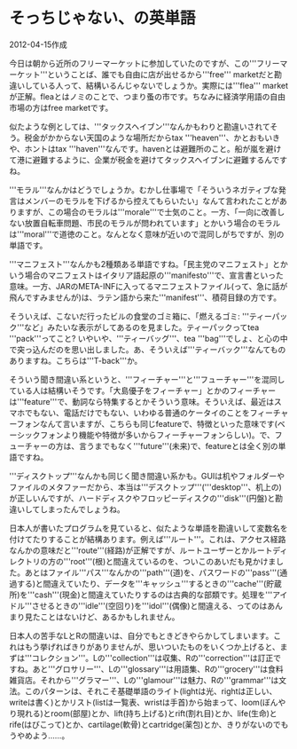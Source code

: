 # そっちじゃない、の英単語

2012-04-15作成

今日は朝から近所のフリーマーケットに参加していたのですが、この'''フリーマーケット'''ということば、誰でも自由に店が出せるから'''free''' marketだと勘違いしている人って、結構いるんじゃないでしょうか。実際には'''flea''' marketが正解。fleaとはノミのことで、つまり蚤の市です。ちなみに経済学用語の自由市場の方はfree marketです。

似たような例としては、'''タックスヘイブン'''なんかもわりと勘違いされてそう。税金がかからない天国のような場所だからtax '''heaven'''、かとおもいきや、ホントはtax '''haven'''なんです。havenとは避難所のこと。船が嵐を避けて港に避難するように、企業が税金を避けてタックスヘイブンに避難するんですね。

'''モラル'''なんかはどうでしょうか。むかし仕事場で「そういうネガティブな発言はメンバーのモラルを下げるから控えてもらいたい」なんて言われたことがありますが、この場合のモラルは'''morale'''で士気のこと。一方、「一向に改善しない放置自転車問題、市民のモラルが問われています」とかいう場合のモラルは'''moral'''で道徳のこと。なんとなく意味が近いので混同しがちですが、別の単語です。

'''マニフェスト'''なんかも2種類ある単語ですね。「民主党のマニフェスト」とかいう場合のマニフェストはイタリア語起原の'''manifesto'''で、宣言書といった意味。一方、JARのMETA-INFに入ってるマニフェストファイル(って、急に話が飛んですみませんが)は、ラテン語から来た'''manifest'''、積荷目録の方です。

そういえば、こないだ行ったビルの食堂のゴミ箱に、「燃えるゴミ: '''ティーパック'''など」みたいな表示がしてあるのを見ました。ティーパックってtea '''pack'''ってこと? いやいや、'''ティーバッグ'''、tea '''bag'''でしょ、と心の中で突っ込んだのを思い出しました。あ、そういえば'''ティーバック'''なんてものありますね。こちらは'''T-back'''か。

そういう聞き間違い系というと、'''フィーチャー'''と'''フューチャー'''を混同している人は結構いそうです。「大島優子をフィーチャー」とかのフィーチャーは'''feature'''で、動詞なら特集するとかそういう意味。そういえば、最近はスマホでもない、電話だけでもない、いわゆる普通のケータイのことをフィーチャーフォンなんて言いますが、こちらも同じfeatureで、特徴といった意味です(ベーシックフォンより機能や特徴が多いからフィーチャーフォンらしい)。で、フューチャーの方は、言うまでもなく'''future'''(未来)で、featureとは全く別の単語ですね。

'''ディスクトップ'''なんかも同じく聞き間違い系かも。GUIは机やフォルダーやファイルのメタファーだから、本当は'''デスクトップ'''('''desktop'''、机上の)が正しいんですが、ハードディスクやフロッピーディスクの'''disk'''(円盤)と勘違いしてしまったんでしょうね。

日本人が書いたプログラムを見ていると、似たような単語を勘違いして変数名を付けてたりすることが結構あります。例えば'''ルート'''。これは、アクセス経路なんかの意味だと'''route'''(経路)が正解ですが、ルートユーザーとかルートディレクトリの方の'''root'''(根)と間違えているのを、ついこのあいだも見かけました。あとはファイル'''パス'''なんかの'''path'''(道)を、パスワードの'''pass'''(通過する)と間違えていたり、データを'''キャッシュ'''するときの'''cache'''(貯蔵所)を'''cash'''(現金)と間違えていたりするのは古典的な部類です。処理を'''アイドル'''させるときの'''idle'''(空回り)を'''idol'''(偶像)と間違える、ってのはあんまり見たことはないけど、あるかもしれません。

日本人の苦手なLとRの間違いは、自分でもときどきやらかしてしまいます。これはもう挙げればきりがありませんが、思いついたものをいくつか上げると、まずは'''コレクション'''。Lの'''collection'''は収集、Rの'''correction'''は訂正ですね。あと'''グロサリー'''、Lの'''glossary'''は用語集、Rの'''grocery'''は食料雑貨店。それから'''グラマー'''、Lの'''glamour'''は魅力、Rの'''grammar'''は文法。このパターンは、それこそ基礎単語のライト(lightは光、rightは正しい、writeは書く)とかリスト(listは一覧表、wristは手首)から始まって、loom(ぼんやり現れる)とroom(部屋)とか、lift(持ち上げる)とrift(割れ目)とか、life(生命)とrife(はびこって)とか、cartilage(軟骨)とcartridge(薬包)とか、きりがないのでもうやめよう……。
